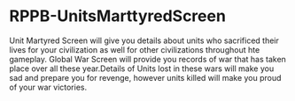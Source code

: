 # RPPB-UnitsMarttyredScreen
Unit Martyred Screen will give you details about units who sacrificed their lives for your civilization as well for other civilizations throughout hte gameplay.  Global War Screen will provide you records of war that has taken place over all these year.Details of Units lost in these wars will make you sad and prepare you for revenge, however units killed will make you proud of your war victories.

